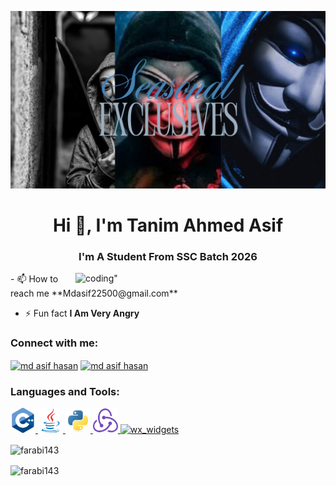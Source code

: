 ![logo](https://github.com/farabi143/farabi143/blob/main/Beige%20White%20Aesthetic%20Elegant%20Photo%20Collage%20Personal%20Facebook%20COver_20250118_133108_0000.png)
<h1 align="center">Hi 👋, I'm Tanim Ahmed Asif</h1>
<h3 align="center">I'm A Student From SSC Batch 2026</h3>
<img align="right" alt=coding" width="400" SRC="https://user-images.githubusercontent.com/55389276/140866485-8fb1c876-9a8f-4d6a-98dc-08c4981eaf70.gif">
- 📫 How to reach me **Mdasif22500@gmail.com**

- ⚡ Fun fact **I Am Very Angry**

<h3 align="left">Connect with me:</h3>
<p align="left">
<a href="https://fb.com/md asif hasan" target="blank"><img align="center" src="https://raw.githubusercontent.com/rahuldkjain/github-profile-readme-generator/master/src/images/icons/Social/facebook.svg" alt="md asif hasan" height="30" width="40" /></a>
<a href="https://instagram.com/md asif hasan" target="blank"><img align="center" src="https://raw.githubusercontent.com/rahuldkjain/github-profile-readme-generator/master/src/images/icons/Social/instagram.svg" alt="md asif hasan" height="30" width="40" /></a>
</p>

<h3 align="left">Languages and Tools:</h3>
<p align="left"> <a href="https://www.w3schools.com/cpp/" target="_blank" rel="noreferrer"> <img src="https://raw.githubusercontent.com/devicons/devicon/master/icons/cplusplus/cplusplus-original.svg" alt="cplusplus" width="40" height="40"/> </a> <a href="https://www.java.com" target="_blank" rel="noreferrer"> <img src="https://raw.githubusercontent.com/devicons/devicon/master/icons/java/java-original.svg" alt="java" width="40" height="40"/> </a> <a href="https://www.python.org" target="_blank" rel="noreferrer"> <img src="https://raw.githubusercontent.com/devicons/devicon/master/icons/python/python-original.svg" alt="python" width="40" height="40"/> </a> <a href="https://redux.js.org" target="_blank" rel="noreferrer"> <img src="https://raw.githubusercontent.com/devicons/devicon/master/icons/redux/redux-original.svg" alt="redux" width="40" height="40"/> </a> <a href="https://www.wxwidgets.org/" target="_blank" rel="noreferrer"> <img src="https://upload.wikimedia.org/wikipedia/commons/b/bb/WxWidgets.svg" alt="wx_widgets" width="40" height="40"/> </a> </p>

<p><img align="center" src="https://github-readme-stats.vercel.app/api/top-langs?username=farabi143&show_icons=true&locale=en&layout=compact" alt="farabi143" /></p>

<p><img align="center" src="https://github-readme-streak-stats.herokuapp.com/?user=farabi143&" alt="farabi143" /></p>
